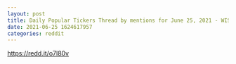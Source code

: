 ```yaml
--- 
layout: post 
title: Daily Popular Tickers Thread by mentions for June 25, 2021 - WISH | CLOV | WKHS 
date: 2021-06-25 1624617957 
categories: reddit 
--- 
```

https://redd.it/o7l80v